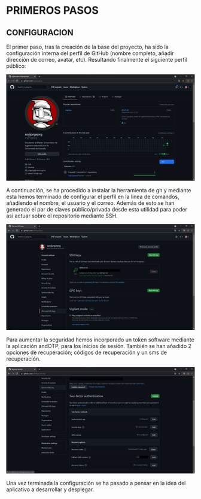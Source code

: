 # PRIMEROS PASOS

## CONFIGURACION

El primer paso, tras la creación de la base del proyecto, ha sido la configuración interna del perfil de GitHub (nombre completo, añadir dirección de correo, avatar, etc). Resultando finalmente el siguiente perfil público:

![Perfil publico de mi usuario](https://github.com/soyjorgeprg/macime/blob/992a150c88b3a9545b57ce4a426bc8e7a4517b4b/docs/imgs/perfil.png?raw=true)

A continuación, se ha procedido a instalar la herramienta de gh y mediante esta hemos terminado de configurar el perfil en la linea de comandos, añadiendo el nombre, el usuario y el correo. Además de esto se han generado el par de claves público/privada desde esta utilidad para poder asi actuar sobre el repositorio mediante SSH.

![Seguridad de la cuenta](https://github.com/soyjorgeprg/macime/blob/992a150c88b3a9545b57ce4a426bc8e7a4517b4b/docs/imgs/sshKeys.png?raw=true)

Para aumentar la seguridad hemos incorporado un token software mediante la aplicación andOTP, para los inicios de sesión. También se han añadido 2 opciones de recuperación; códigos de recuperación y un sms de recuperación.

![Tipos de seguridad software y recuperacion](https://github.com/soyjorgeprg/macime/blob/992a150c88b3a9545b57ce4a426bc8e7a4517b4b/docs/imgs/security.png?raw=true)

Una vez terminada la configuración se ha pasado a pensar en la idea del aplicativo a desarrollar y desplegar.
